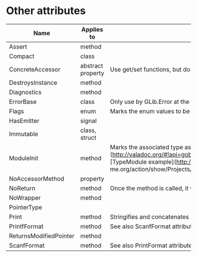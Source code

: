

Other attributes
================

|Name|Applies to|Description|
|---|---|---|
|Assert|method||
|Compact|class||
|ConcreteAccessor| abstract property | Use get/set functions, but do not override them as they are not abstract.|
|DestroysInstance|method||
|Diagnostics|method||
|ErrorBase|class|Only use by GLib.Error at the moment|
|Flags|enum|Marks the enum values to be flags|
|HasEmitter|signal||
|Immutable|class, struct||
|ModuleInit|method|Marks the associated type as dynamic, and marks the method as a [TypeModule](http://valadoc.org/#!api=gobject-2. 0/GLib.TypeModule) init function. See [TypeModule example](http://wiki.gno me.org/action/show/Projects/Vala/Manual/Export/Projects/Vala/TypeModuleSample#)
|NoAccessorMethod|property||
|NoReturn|method|Once the method is called, it will never return|
|NoWrapper|method||  
|PointerType|||
|Print|method|Stringifies and concatenates all arguments you pass to the method|
|PrintfFormat|method|See also ScanfFormat attribute|
|ReturnsModifiedPointer|method||
|ScanfFormat|method|See also PrintFormat attribute|